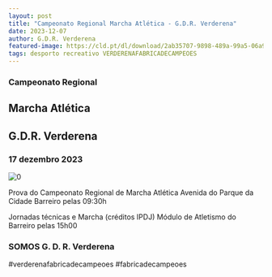 ```yaml
---
layout: post
title: "Campeonato Regional Marcha Atlética - G.D.R. Verderena"
date: 2023-12-07
author: G.D.R. Verderena
featured-image: https://cld.pt/dl/download/2ab35707-9898-489a-99a5-06a911971491/marcha_2023_12_insta.jpeg
tags: desporto recreativo VERDERENAFABRICADECAMPEOES
---
```



<H3>Campeonato Regional</H3>
<H2> Marcha Atlética </H2>
<H2>G.D.R. Verderena</H2>
<H3>17 dezembro 2023</H3>



![0](https://cld.pt/dl/download/ef8d1432-bbd1-4607-9596-0572bb4a7f41/marcha_2023_12.jpeg)

Prova do Campeonato Regional de Marcha Atlética
Avenida do Parque da Cidade
Barreiro pelas 09:30h

Jornadas técnicas e Marcha (créditos IPDJ)
Módulo de Atletismo do Barreiro pelas 15h00

<H3>SOMOS G. D. R. Verderena</H3>

#verderenafabricadecampeoes #fabricadecampeoes 
